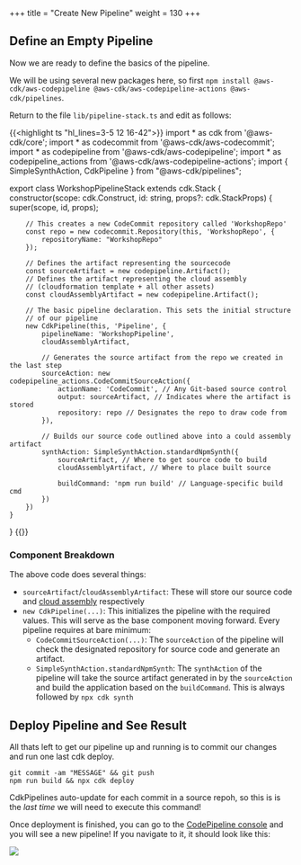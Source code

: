 +++
title = "Create New Pipeline"
weight = 130
+++

## Define an Empty Pipeline
Now we are ready to define the basics of the pipeline.

We will be using several new packages here, so first `npm install @aws-cdk/aws-codepipeline @aws-cdk/aws-codepipeline-actions @aws-cdk/pipelines`.

Return to the file `lib/pipeline-stack.ts` and edit as follows:

{{<highlight ts "hl_lines=3-5 12 16-42">}}
import * as cdk from '@aws-cdk/core';
import * as codecommit from '@aws-cdk/aws-codecommit';
import * as codepipeline from '@aws-cdk/aws-codepipeline';
import * as codepipeline_actions from '@aws-cdk/aws-codepipeline-actions';
import { SimpleSynthAction, CdkPipeline } from "@aws-cdk/pipelines";

export class WorkshopPipelineStack extends cdk.Stack {
    constructor(scope: cdk.Construct, id: string, props?: cdk.StackProps) {
        super(scope, id, props);

        // This creates a new CodeCommit repository called 'WorkshopRepo'
        const repo = new codecommit.Repository(this, 'WorkshopRepo', {
            repositoryName: "WorkshopRepo"
        });

        // Defines the artifact representing the sourcecode
        const sourceArtifact = new codepipeline.Artifact(); 
        // Defines the artifact representing the cloud assembly 
        // (cloudformation template + all other assets)
        const cloudAssemblyArtifact = new codepipeline.Artifact();

        // The basic pipeline declaration. This sets the initial structure
        // of our pipeline
        new CdkPipeline(this, 'Pipeline', {
            pipelineName: 'WorkshopPipeline',
            cloudAssemblyArtifact,

            // Generates the source artifact from the repo we created in the last step
            sourceAction: new codepipeline_actions.CodeCommitSourceAction({
                actionName: 'CodeCommit', // Any Git-based source control
                output: sourceArtifact, // Indicates where the artifact is stored
                repository: repo // Designates the repo to draw code from
            }),

            // Builds our source code outlined above into a could assembly artifact
            synthAction: SimpleSynthAction.standardNpmSynth({
                sourceArtifact, // Where to get source code to build
                cloudAssemblyArtifact, // Where to place built source

                buildCommand: 'npm run build' // Language-specific build cmd
            })
        })
    }
}
{{</highlight>}}

### Component Breakdown
The above code does several things:
- `sourceArtifact`/`cloudAssemblyArtifact`: These will store our source code and [cloud assembly](https://docs.aws.amazon.com/cdk/latest/guide/apps.html#apps_cloud_assembly) respectively
- `new CdkPipeline(...)`: This initializes the pipeline with the required values. This will serve as the base component moving forward. Every pipeline requires at bare minimum:
    - `CodeCommitSourceAction(...)`: The `sourceAction` of the pipeline will check the designated repository for source code and generate an artifact.
    - `SimpleSynthAction.standardNpmSynth`: The `synthAction` of the pipeline will take the source artifact generated in by the `sourceAction` and build the application based on the `buildCommand`. This is always followed by `npx cdk synth`

## Deploy Pipeline and See Result
All thats left to get our pipeline up and running is to commit our changes and run one last cdk deploy. 

```
git commit -am "MESSAGE" && git push
npm run build && npx cdk deploy
```

CdkPipelines auto-update for each commit in a source repoh, so this is is the *last time* we will need to execute this command!

Once deployment is finished, you can go to the [CodePipeline console](https://console.aws.amazon.com/codesuite/codepipeline/pipelines) and you will see a new pipeline! If you navigate to it, it should look like this:

![](/images/pipeline-init.png)